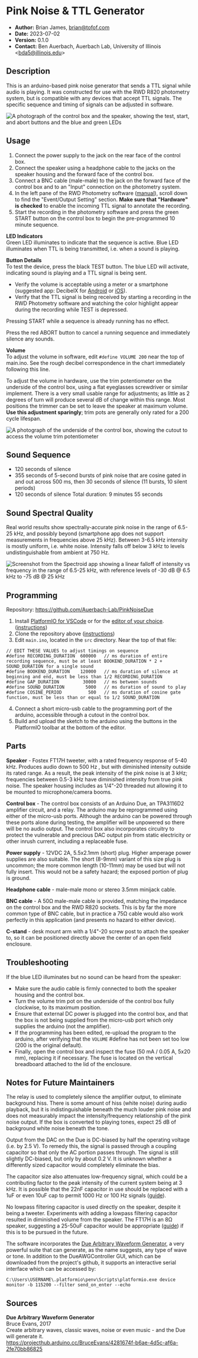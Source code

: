 # Pink Noise & TTL Generator

 - **Author:** Brian James, <brian@tofof.com>
 - **Date:** 2023-07-02
 - **Version:** 0.1.0
 - **Contact:** Ben Auerbach, Auerbach Lab, University of Illinois \<bda5@illinois.edu>


## Description
This is an arduino-based pink noise generator that sends a TTL signal while audio is playing. It was constructed for use with the RWD R820 photometry system, but is compatible with any devices that accept TTL signals. The specific sequence and timing of signals can be adjusted in software. 

![A photograph of the control box and the speaker, showing the test, start, and abort buttons and the blue and green LEDs](https://github.com/Auerbach-Lab/PinkNoiseDue/blob/7478535de894f6554dea8b48933255e167ce98e0/docs/pink_noise_generator.jpg?raw=true)


## Usage
 1. Connect the power supply to the jack on the rear face of the control box. 
 2. Connect the speaker using a headphone cable to the jacks on the speaker housing and the forward face of the control box.
 3. Connect a BNC cable (male-male) to the jack on the forward face of the control box and to an "Input" connection on the photometry system. 
 4.  In the left pane of the RWD Photometry software ([manual](https://www.rwdstco.com/wp-content/uploads/2021/10/R820-Tricolor-Multichannel-Fiber-Photometry-System-User-Manual_A-0831-02.pdf)), scroll down to find the "Event/Output Setting" section. **Make sure that "Hardware" is checked** to enable the incoming TTL signal to annotate the recording. 
 5. Start the recording in the photometry software and press the green START button on the control box to begin the pre-programmed 10 minute sequence. 
 
**LED Indicators**<br>
Green LED illuminates to indicate that the sequence is active. 
Blue LED illuminates when TTL is being transmitted, i.e. when a sound is playing.

**Button Details**<br>
To test the device, press the black TEST button. The blue LED will activate, indicating sound is playing and a TTL signal is being sent. 
- Verify the volume is acceptable using a meter or a smartphone (suggested app: DecibelX for [Android](https://play.google.com/store/apps/details?id=com.skypaw.decibel&hl=en_US&gl=US) or [iOS](https://apps.apple.com/us/app/decibel-x-db-sound-level-meter/id448155923)).
- Verify that the TTL signal is being received by starting a recording in the RWD Photometry software and watching the color highlight appear during the recording while TEST is depressed.

Pressing START while a sequence is already running has no effect.

Press the red ABORT button to cancel a running sequence and immediately silence any sounds.

**Volume**<br>
To adjust the volume in software, edit `#define VOLUME 200` near the top of main.ino. See the rough decibel correspondence in the chart immediately following this line.

To adjust the volume in hardware, use the trim potentiometer on the underside of the control box, using a flat eyeglasses screwdriver or similar implement. There is a very small usable range for adjustments; as little as 2 degrees of turn will produce several dB of change within this range. Most positions the trimmer can be set to leave the speaker at maximum volume. **Use this adjustment sparingly**; trim pots are generally only rated for a 200 cycle lifespan.

![A photograph of the underside of the control box, showing the cutout to access the volume trim potentiometer](https://github.com/Auerbach-Lab/PinkNoiseDue/blob/7478535de894f6554dea8b48933255e167ce98e0/docs/control_box_underside.jpg?raw=true)


## Sound Sequence
 - 120 seconds of silence
 - 355 seconds of 5-second bursts of pink noise that are cosine gated in and out across 500 ms, then 30 seconds of silence (11 bursts, 10 silent periods)
 - 120 seconds of silence
 Total duration: 9 minutes 55 seconds

## Sound Spectral Quality
Real world results show spectrally-accurate pink noise in the range of 6.5-25 kHz, and possibly beyond (smartphone app does not support measurements in frequencies above 25 kHz). Between 3-6.5 kHz intensity is mostly uniform, i.e. white noise. Intensity falls off below 3 kHz to levels undistinguishable from ambient at 750 Hz. 

![Screenshot from the Spectroid app showing a linear falloff of intensity vs frequency in the range of 6.5-25 kHz, with reference levels of -30 dB @ 6.5 kHz to -75 dB @ 25 kHz](https://github.com/Auerbach-Lab/PinkNoiseDue/blob/7478535de894f6554dea8b48933255e167ce98e0/docs/pink_noise_spectral.png?raw=true)


## Programming
Repository: https://github.com/Auerbach-Lab/PinkNoiseDue

 1. Install [PlatformIO for VSCode](https://platformio.org/install/ide?install=vscode) or for the [editor of your choice](https://platformio.org/install/integration). ([instructions](https://docs.platformio.org/en/stable/integration/ide/vscode.html#quick-start))
 2. Clone the repository above ([instructions](https://code.visualstudio.com/docs/sourcecontrol/github))
 3. Edit `main.ino`, located in the `src` directory. Near the top of that file:
```
// EDIT THESE VALUES to adjust timings on sequence
#define RECORDING_DURATION  600000   // ms duration of entire recording sequence, must be at least BOOKEND_DURATION * 2 + SOUND_DURATION for a single sound
#define BOOKEND_DURATION    120000   // ms duration of silence at beginning and end, must be less than 1/2 RECORDING_DURATION
#define GAP_DURATION         30000   // ms between sounds
#define SOUND_DURATION        5000   // ms duration of sound to play
#define COSINE_PERIOD          500   // ms duration of cosine gate function, must be less than or equal to 1/2 SOUND_DURATION
```
4. Connect a short micro-usb cable to the programming port of the arduino, accessible through a cutout in the control box. 
5. Build and upload the sketch to the arduino using the buttons in the PlatformIO toolbar at the bottom of the editor. 


## Parts
**Speaker** - Fostex FT17H tweeter, with a rated frequency response of 5-40 kHz. Produces audio down to 500 Hz , but with diminished intensity outside its rated range. As a result, the peak intensity of the pink noise is at 3 kHz; frequencies between 0.5-3 kHz have diminished intensity from true pink noise. The speaker housing includes as 1/4"-20 threaded nut allowing it to be mounted to microphone/camera booms.

**Control box** - The control box consists of an Arduino Due, an TPA3116D2 amplifier circuit, and a relay. The arduino may be reprogrammed using either of the micro-usb ports. Although the arduino can be powered through these ports alone during testing, the amplifier will be unpowered so there will be no audio output. The control box also incorporates circuitry to protect the vulnerable and precious DAC output pin from static electricity or other inrush current, including a replaceable fuse.

**Power supply** - 12VDC 2A, 5.5x2.1mm (short) plug. Higher amperage power supplies are also suitable. The short (8-9mm) variant of this size plug is uncommon; the more common length (10-11mm) may be used but will not fully insert. This would not be a safety hazard; the exposed portion of plug is ground.

**Headphone cable** - male-male mono or stereo 3.5mm minijack cable.

**BNC cable** - A 50Ω male-male cable is provided, matching the impedance on the control box and the RWD R820 sockets. This is by far the more common type of BNC cable, but in practice a 75Ω cable would also work perfectly in this application (and presents no hazard to either device). 

**C-stand** - desk mount arm with a 1/4"-20 screw post to attach the speaker to, so it can be positioned directly above the center of an open field enclosure.


## Troubleshooting
If the blue LED illuminates but no sound can be heard from the speaker:
 - Make sure the audio cable is firmly connected to both the speaker housing and the control box. 
 - Turn the volume trim pot on the underside of the control box fully clockwise, to its maximum position.
 - Ensure that external DC power is plugged into the control box, and that the box is not being supplied from the micro-usb port which only supplies the arduino (not the amplifier). 
 - If the programming has been edited, re-upload the program to the arduino, after verifying that the `VOLUME` #define has not been set too low (200 is the original default). 
 - Finally, open the control box and inspect the fuse (50 mA / 0.05 A, 5x20 mm), replacing it if necessary. The fuse is located on the vertical breadboard attached to the lid of the enclosure.


## Notes for Future Maintainers
The relay is used to completely silence the amplifier output, to eliminate background hiss. There is some amount of hiss (white noise) during audio playback, but it is indistinguishable beneath the much louder pink noise and does not measurably impact the intensity/frequency relationship of the pink noise output. If the box is converted to playing tones, expect 25 dB of background white noise beneath the tone. 

Output from the DAC on the Due is DC-biased by half the operating voltage (i.e. by 2.5 V). To remedy this, the signal is passed through a coupling capacitor so that only the AC portion passes through. The signal is still slightly DC-biased, but only by about 0.2 V. It is unknown whether a differently sized capacitor would completely eliminate the bias.

The capacitor size also attenuates low-frequency signal, which could be a contributing factor to the peak intensity of the current system being at 3 kHz. It is possible that the 22nF capacitor in use should be replaced with a 1uF or even 10uF cap to permit 1000 Hz or 100 Hz signals ([guide](https://www.learningaboutelectronics.com/Articles/What-is-a-coupling-capacitor)). 

No lowpass filtering capacitor is used directly on the speaker, despite it being a tweeter. Experiments with adding a lowpass filtering capacitor resulted in diminished volume from the speaker. The FT17H is an 8Ω speaker, suggesting a 25-50uF capacitor would be appropriate ([guide](https://how-to-install-car-audio-systems.blogspot.com/2016/03/how-to-add-capacitor-to-car-tweeter.html)) if this is to be pursued in the future.

The software incorporates the [Due Arbitrary Waveform Generator](https://projecthub.arduino.cc/BruceEvans/4281674f-b6ae-4d5c-af6a-2fe70bb86825?f=1), a very powerful suite that can generate, as the name suggests, any type of wave or tone. In addition to the DueAWGController GUI, which can be downloaded from the project's github, it supports an interactive serial interface which can be accessed by:
```
C:\Users\USERNAME\.platformio\penv\Scripts\platformio.exe device monitor -b 115200 --filter send_on_enter --echo
```


## Sources
**Due Arbitrary Waveform Generator**<br>
Bruce Evans, 2017<br>
Create arbitrary waves, classic waves, noise or even music - and the Due will generate it.<br>
https://projecthub.arduino.cc/BruceEvans/4281674f-b6ae-4d5c-af6a-2fe70bb86825
